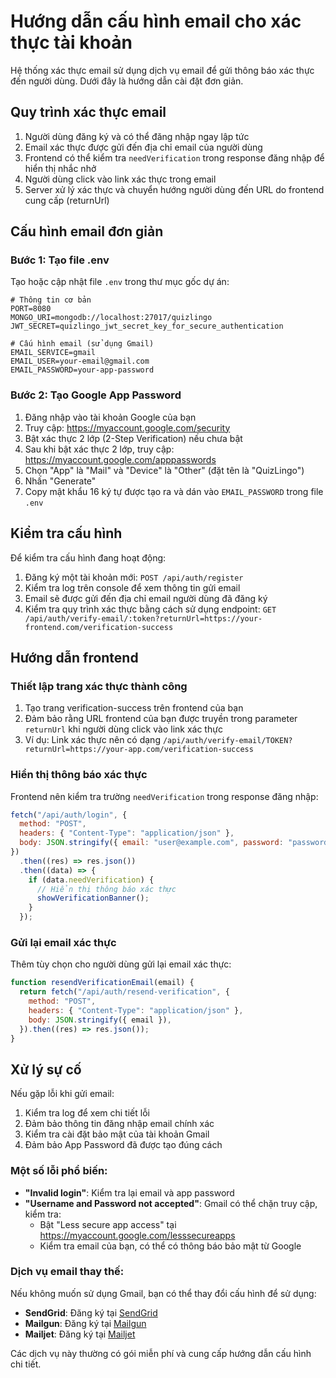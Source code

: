 # Hướng dẫn cấu hình email cho xác thực tài khoản

Hệ thống xác thực email sử dụng dịch vụ email để gửi thông báo xác thực đến người dùng. Dưới đây là hướng dẫn cài đặt đơn giản.

## Quy trình xác thực email

1. Người dùng đăng ký và có thể đăng nhập ngay lập tức
2. Email xác thực được gửi đến địa chỉ email của người dùng
3. Frontend có thể kiểm tra `needVerification` trong response đăng nhập để hiển thị nhắc nhở
4. Người dùng click vào link xác thực trong email
5. Server xử lý xác thực và chuyển hướng người dùng đến URL do frontend cung cấp (returnUrl)

## Cấu hình email đơn giản

### Bước 1: Tạo file .env

Tạo hoặc cập nhật file `.env` trong thư mục gốc dự án:

```
# Thông tin cơ bản
PORT=8080
MONGO_URI=mongodb://localhost:27017/quizlingo
JWT_SECRET=quizlingo_jwt_secret_key_for_secure_authentication

# Cấu hình email (sử dụng Gmail)
EMAIL_SERVICE=gmail
EMAIL_USER=your-email@gmail.com
EMAIL_PASSWORD=your-app-password
```

### Bước 2: Tạo Google App Password

1. Đăng nhập vào tài khoản Google của bạn
2. Truy cập: https://myaccount.google.com/security
3. Bật xác thực 2 lớp (2-Step Verification) nếu chưa bật
4. Sau khi bật xác thực 2 lớp, truy cập: https://myaccount.google.com/apppasswords
5. Chọn "App" là "Mail" và "Device" là "Other" (đặt tên là "QuizLingo")
6. Nhấn "Generate"
7. Copy mật khẩu 16 ký tự được tạo ra và dán vào `EMAIL_PASSWORD` trong file `.env`

## Kiểm tra cấu hình

Để kiểm tra cấu hình đang hoạt động:

1. Đăng ký một tài khoản mới: `POST /api/auth/register`
2. Kiểm tra log trên console để xem thông tin gửi email
3. Email sẽ được gửi đến địa chỉ email người dùng đã đăng ký
4. Kiểm tra quy trình xác thực bằng cách sử dụng endpoint:
   `GET /api/auth/verify-email/:token?returnUrl=https://your-frontend.com/verification-success`

## Hướng dẫn frontend

### Thiết lập trang xác thực thành công

1. Tạo trang verification-success trên frontend của bạn
2. Đảm bảo rằng URL frontend của bạn được truyền trong parameter `returnUrl` khi người dùng click vào link xác thực
3. Ví dụ: Link xác thực nên có dạng `/api/auth/verify-email/TOKEN?returnUrl=https://your-app.com/verification-success`

### Hiển thị thông báo xác thực

Frontend nên kiểm tra trường `needVerification` trong response đăng nhập:

```javascript
fetch("/api/auth/login", {
  method: "POST",
  headers: { "Content-Type": "application/json" },
  body: JSON.stringify({ email: "user@example.com", password: "password" }),
})
  .then((res) => res.json())
  .then((data) => {
    if (data.needVerification) {
      // Hiển thị thông báo xác thực
      showVerificationBanner();
    }
  });
```

### Gửi lại email xác thực

Thêm tùy chọn cho người dùng gửi lại email xác thực:

```javascript
function resendVerificationEmail(email) {
  return fetch("/api/auth/resend-verification", {
    method: "POST",
    headers: { "Content-Type": "application/json" },
    body: JSON.stringify({ email }),
  }).then((res) => res.json());
}
```

## Xử lý sự cố

Nếu gặp lỗi khi gửi email:

1. Kiểm tra log để xem chi tiết lỗi
2. Đảm bảo thông tin đăng nhập email chính xác
3. Kiểm tra cài đặt bảo mật của tài khoản Gmail
4. Đảm bảo App Password đã được tạo đúng cách

### Một số lỗi phổ biến:

- **"Invalid login"**: Kiểm tra lại email và app password
- **"Username and Password not accepted"**: Gmail có thể chặn truy cập, kiểm tra:
  - Bật "Less secure app access" tại https://myaccount.google.com/lesssecureapps
  - Kiểm tra email của bạn, có thể có thông báo bảo mật từ Google

### Dịch vụ email thay thế:

Nếu không muốn sử dụng Gmail, bạn có thể thay đổi cấu hình để sử dụng:

- **SendGrid**: Đăng ký tại [SendGrid](https://sendgrid.com/)
- **Mailgun**: Đăng ký tại [Mailgun](https://www.mailgun.com/)
- **Mailjet**: Đăng ký tại [Mailjet](https://www.mailjet.com/)

Các dịch vụ này thường có gói miễn phí và cung cấp hướng dẫn cấu hình chi tiết.
